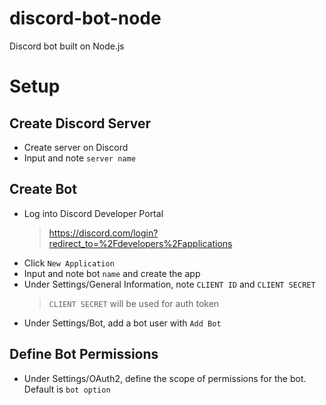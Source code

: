 # discord-bot-node

Discord bot built on Node.js

# Setup

## Create Discord Server

- Create server on Discord
- Input and note `server name`

## Create Bot

- Log into Discord Developer Portal
  > https://discord.com/login?redirect_to=%2Fdevelopers%2Fapplications
- Click `New Application`
- Input and note bot `name` and create the app
- Under Settings/General Information, note `CLIENT ID` and `CLIENT SECRET`
  > `CLIENT SECRET` will be used for auth token
- Under Settings/Bot, add a bot user with `Add Bot`

## Define Bot Permissions

- Under Settings/OAuth2, define the scope of permissions for the bot. Default is `bot option`
